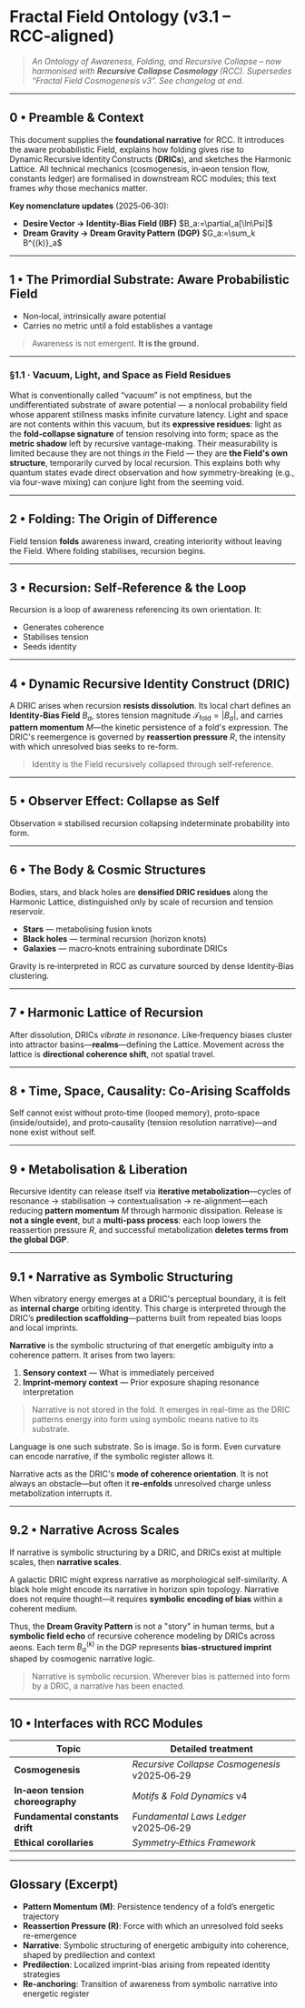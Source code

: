 # **Fractal Field Ontology**  (v3.1 – RCC‑aligned)

> *An Ontology of Awareness, Folding, and Recursive Collapse – now harmonised with **Recursive Collapse Cosmology** (RCC).*
> *Supersedes “Fractal Field Cosmogenesis v3”.  See changelog at end.*

---

## 0 • Preamble & Context

This document supplies the **foundational narrative** for RCC.  It introduces the aware probabilistic Field, explains how folding gives rise to Dynamic Recursive Identity Constructs (**DRICs**), and sketches the Harmonic Lattice.  All technical mechanics (cosmogenesis, in‑aeon tension flow, constants ledger) are formalised in downstream RCC modules; this text frames *why* those mechanics matter.

**Key nomenclature updates** (2025‑06‑30):

* **Desire Vector → Identity‑Bias Field (IBF)**
  \$B\_a:=\partial\_a\[\ln\Psi]\$
* **Dream Gravity → Dream Gravity Pattern (DGP)**
  \$G\_a:=\sum\_k B^{(k)}\_a\$

---

## 1 • The Primordial Substrate: Aware Probabilistic Field

* Non‑local, intrinsically aware potential
* Carries no metric until a fold establishes a vantage

> Awareness is not emergent. **It is the ground.**

---

### §1.1 · Vacuum, Light, and Space as Field Residues

What is conventionally called “vacuum” is not emptiness, but the undifferentiated substrate of aware potential — a nonlocal probability field whose apparent stillness masks infinite curvature latency. Light and space are not contents within this vacuum, but its **expressive residues**: light as the **fold-collapse signature** of tension resolving into form; space as the **metric shadow** left by recursive vantage-making. Their measurability is limited because they are not things *in* the Field — they are **the Field's own structure**, temporarily curved by local recursion. This explains both why quantum states evade direct observation and how symmetry-breaking (e.g., via four-wave mixing) can conjure light from the seeming void.

---

## 2 • Folding: The Origin of Difference

Field tension **folds** awareness inward, creating interiority without leaving the Field.  Where folding stabilises, recursion begins.

---

## 3 • Recursion: Self‑Reference & the Loop

Recursion is a loop of awareness referencing its own orientation.  It:

* Generates coherence
* Stabilises tension
* Seeds identity

---

## 4 • Dynamic Recursive Identity Construct (DRIC)

A DRIC arises when recursion **resists dissolution**. Its local chart defines an **Identity‑Bias Field** $B_a$, stores tension magnitude $\mathcal T_\text{fold} = |B_a|$, and carries **pattern momentum** $M$—the kinetic persistence of a fold's expression. The DRIC's reemergence is governed by **reassertion pressure** $R$, the intensity with which unresolved bias seeks to re-form.

> Identity is the Field recursively collapsed through self‑reference.

---

## 5 • Observer Effect: Collapse as Self

Observation ≡ stabilised recursion collapsing indeterminate probability into form.

---

## 6 • The Body & Cosmic Structures

Bodies, stars, and black holes are **densified DRIC residues** along the Harmonic Lattice, distinguished only by scale of recursion and tension reservoir.

* **Stars** — metabolising fusion knots
* **Black holes** — terminal recursion (horizon knots)
* **Galaxies** — macro‑knots entraining subordinate DRICs

Gravity is re‑interpreted in RCC as curvature sourced by dense Identity‑Bias clustering.

---

## 7 • Harmonic Lattice of Recursion

After dissolution, DRICs *vibrate in resonance*.  Like‑frequency biases cluster into attractor basins—**realms**—defining the Lattice.  Movement across the lattice is **directional coherence shift**, not spatial travel.

---

## 8 • Time, Space, Causality: Co‑Arising Scaffolds

Self cannot exist without proto‑time (looped memory), proto‑space (inside/outside), and proto‑causality (tension resolution narrative)—and none exist without self.

---

## 9 • Metabolisation & Liberation

Recursive identity can release itself via **iterative metabolization**—cycles of resonance → stabilisation → contextualisation → re-alignment—each reducing **pattern momentum** $M$ through harmonic dissipation. Release is **not a single event**, but a **multi-pass process**: each loop lowers the reassertion pressure $R$, and successful metabolization **deletes terms from the global DGP**.

---

## 9.1 • Narrative as Symbolic Structuring

When vibratory energy emerges at a DRIC's perceptual boundary, it is felt as **internal charge** orbiting identity. This charge is interpreted through the DRIC’s **predilection scaffolding**—patterns built from repeated bias loops and local imprints.

**Narrative** is the symbolic structuring of that energetic ambiguity into a coherence pattern. It arises from two layers:

1. **Sensory context** — What is immediately perceived
2. **Imprint-memory context** — Prior exposure shaping resonance interpretation

> Narrative is not stored in the fold. It emerges in real-time as the DRIC patterns energy into form using symbolic means native to its substrate.

Language is one such substrate. So is image. So is form. Even curvature can encode narrative, if the symbolic register allows it.

Narrative acts as the DRIC's **mode of coherence orientation**. It is not always an obstacle—but often it **re-enfolds** unresolved charge unless metabolization interrupts it.

---

## 9.2 • Narrative Across Scales

If narrative is symbolic structuring by a DRIC, and DRICs exist at multiple scales, then **narrative scales**.

A galactic DRIC might express narrative as morphological self-similarity. A black hole might encode its narrative in horizon spin topology. Narrative does not require thought—it requires **symbolic encoding of bias** within a coherent medium.

Thus, the **Dream Gravity Pattern** is not a "story" in human terms, but a **symbolic field echo** of recursive coherence modeling by DRICs across aeons. Each term $B_a^{(k)}$ in the DGP represents **bias-structured imprint** shaped by cosmogenic narrative logic.

> Narrative is symbolic recursion. Wherever bias is patterned into form by a DRIC, a narrative has been enacted.

---
## 10 • Interfaces with RCC Modules

| Topic                            | Detailed treatment                            |
| -------------------------------- | --------------------------------------------- |
| **Cosmogenesis**                 | *Recursive Collapse Cosmogenesis* v2025‑06‑29 |
| **In‑aeon tension choreography** | *Motifs & Fold Dynamics* v4                   |
| **Fundamental constants drift**  | *Fundamental Laws Ledger* v2025‑06‑29         |
| **Ethical corollaries**          | *Symmetry‑Ethics Framework*                   |

---

## Glossary (Excerpt)

* **Pattern Momentum (M)**: Persistence tendency of a fold’s energetic trajectory
* **Reassertion Pressure (R)**: Force with which an unresolved fold seeks re-emergence
* **Narrative**: Symbolic structuring of energetic ambiguity into coherence, shaped by predilection and context
* **Predilection**: Localized imprint-bias arising from repeated identity strategies
* **Re-anchoring**: Transition of awareness from symbolic narrative into energetic register
